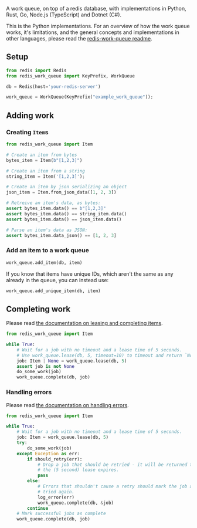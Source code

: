 A work queue, on top of a redis database, with implementations in Python, Rust, Go, Node.js
(TypeScript) and Dotnet (C#).

This is the Python implementations. For an overview of how the work queue works, it's limitations,
and the general concepts and implementations in other languages, please read the [redis-work-queue
readme](https://github.com/MeVitae/redis-work-queue/blob/main/README.md).

## Setup

```python
from redis import Redis
from redis_work_queue import KeyPrefix, WorkQueue

db = Redis(host='your-redis-server')

work_queue = WorkQueue(KeyPrefix("example_work_queue"));
```

## Adding work

### Creating `Item`s

```python
from redis_work_queue import Item

# Create an item from bytes
bytes_item = Item(b"[1,2,3]")

# Create an item from a string
string_item = Item('[1,2,3]');

# Create an item by json serializing an object
json_item = Item.from_json_data([1, 2, 3])

# Retreive an item's data, as bytes:
assert bytes_item.data() == b"[1,2,3]"
assert bytes_item.data() == string_item.data()
assert bytes_item.data() == json_item.data()

# Parse an item's data as JSON:
assert bytes_item.data_json() == [1, 2, 3]
```

### Add an item to a work queue

```python
work_queue.add_item(db, item)
```

If you know that items have unique IDs, which aren't the same as any already in the queue, you can
instead use:

```python
work_queue.add_unique_item(db, item)
```

## Completing work

Please read [the documentation on leasing and completing
items](https://github.com/MeVitae/redis-work-queue/blob/main/README.md#leasing-an-item).

```python
from redis_work_queue import Item

while True:
    # Wait for a job with no timeout and a lease time of 5 seconds.
    # Use work_queue.lease(db, 5, timeout=10) to timeout and return `None` after 10 seconds.
    job: Item | None = work_queue.lease(db, 5)
    assert job is not None
    do_some_work(job)
    work_queue.complete(db, job)
```

### Handling errors

Please read [the documentation on handling
errors](https://github.com/MeVitae/redis-work-queue/blob/main/README.md#handling-errors).

```python
from redis_work_queue import Item

while True:
    # Wait for a job with no timeout and a lease time of 5 seconds.
    job: Item = work_queue.lease(db, 5)
    try:
        do_some_work(job)
    except Exception as err:
        if should_retry(err):
            # Drop a job that should be retried - it will be returned to the work queue after
            # the (5 second) lease expires.
            pass
        else:
            # Errors that shouldn't cause a retry should mark the job as complete so it isn't
            # tried again.
            log_error(err)
            work_queue.complete(db, &job)
        continue
    # Mark successful jobs as complete
    work_queue.complete(db, job)
```
